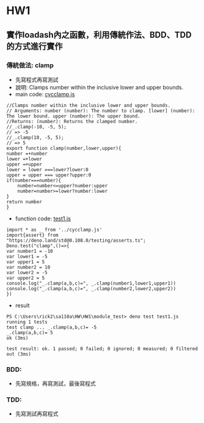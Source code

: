 # HW1
## 實作loadash內之函數，利用傳統作法、BDD、TDD的方式進行實作
### 傳統做法: clamp
* 先寫程式再寫測試
* 說明: Clamps number within the inclusive lower and upper bounds.
* main code: [cycclamp.js](https://github.com/cycyucheng1010/sa110a/blob/master/HW/HW1/cycclamp.js)
```
//Clamps number within the inclusive lower and upper bounds.
// Arguments: number (number): The number to clamp. [lower] (number): The lower bound. upper (number): The upper bound.
//Returns: (number): Returns the clamped number.
//_.clamp(-10, -5, 5);
// => -5
//_.clamp(10, -5, 5);
// => 5
export function clamp(number,lower,upper){
number =+number
lower =+lower
upper =+upper
lower = lower ===lower?lower:0
upper = upper === upper?upper:0
if(number===number){
    number=number<=upper?number:upper
    number=number>=lower?number:lower
}
return number
}
```
* function code: [test1.js](https://github.com/cycyucheng1010/sa110a/blob/master/HW/HW1/module_test/test1.js)
```
import * as _ from '../cycclamp.js'
import{assert} from "https://deno.land/std@0.108.0/testing/asserts.ts";
Deno.test("clamp",()=>{
var number1 = -10
var lower1 = -5 
var upper1 = 5
var number2 = 10
var lower2 = -5 
var upper2 = 5
console.log("_.clamp(a,b,c)=", _.clamp(number1,lower1,upper1)) 
console.log("_.clamp(a,b,c)=", _.clamp(number2,lower2,upper2))
})
```
* result
```
PS C:\Users\rick2\sa110a\HW\HW1\module_test> deno test test1.js
running 1 tests
test clamp ... _.clamp(a,b,c)= -5
_.clamp(a,b,c)= 5
ok (3ms)

test result: ok. 1 passed; 0 failed; 0 ignored; 0 measured; 0 filtered out (3ms)
```
### BDD: 
* 先寫規格，再寫測試，最後寫程式
### TDD: 
* 先寫測試再寫程式
